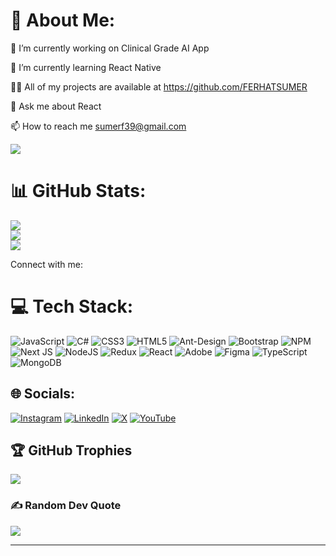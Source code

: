 # 💫 About Me:

🔭 I’m currently working on Clinical Grade AI App

🌱 I’m currently learning React Native

👨‍💻 All of my projects are available at https://github.com/FERHATSUMER

💬 Ask me about React

📫 How to reach me sumerf39@gmail.com

[![](https://visitcount.itsvg.in/api?id=FERHATSUMER&icon=0&color=0)](https://visitcount.itsvg.in)


# 📊 GitHub Stats:
![](https://github-readme-stats.vercel.app/api?username=FERHATSUMER&theme=dark&hide_border=false&include_all_commits=true&count_private=true)<br/>
![](https://github-readme-streak-stats.herokuapp.com/?user=FERHATSUMER&theme=dark&hide_border=false)<br/>
![](https://github-readme-stats.vercel.app/api/top-langs/?username=FERHATSUMER&theme=dark&hide_border=false&include_all_commits=true&count_private=true&layout=compact)


Connect with me:
# 💻 Tech Stack:
![JavaScript](https://img.shields.io/badge/javascript-%23323330.svg?style=for-the-badge&logo=javascript&logoColor=%23F7DF1E) ![C#](https://img.shields.io/badge/c%23-%23239120.svg?style=for-the-badge&logo=csharp&logoColor=white) ![CSS3](https://img.shields.io/badge/css3-%231572B6.svg?style=for-the-badge&logo=css3&logoColor=white) ![HTML5](https://img.shields.io/badge/html5-%23E34F26.svg?style=for-the-badge&logo=html5&logoColor=white) ![Ant-Design](https://img.shields.io/badge/-AntDesign-%230170FE?style=for-the-badge&logo=ant-design&logoColor=white) ![Bootstrap](https://img.shields.io/badge/bootstrap-%238511FA.svg?style=for-the-badge&logo=bootstrap&logoColor=white) ![NPM](https://img.shields.io/badge/NPM-%23CB3837.svg?style=for-the-badge&logo=npm&logoColor=white) ![Next JS](https://img.shields.io/badge/Next-black?style=for-the-badge&logo=next.js&logoColor=white) ![NodeJS](https://img.shields.io/badge/node.js-6DA55F?style=for-the-badge&logo=node.js&logoColor=white) ![Redux](https://img.shields.io/badge/redux-%23593d88.svg?style=for-the-badge&logo=redux&logoColor=white) ![React](https://img.shields.io/badge/react-%2320232a.svg?style=for-the-badge&logo=react&logoColor=%2361DAFB) ![Adobe](https://img.shields.io/badge/adobe-%23FF0000.svg?style=for-the-badge&logo=adobe&logoColor=white) ![Figma](https://img.shields.io/badge/figma-%23F24E1E.svg?style=for-the-badge&logo=figma&logoColor=white) ![TypeScript](https://img.shields.io/badge/typescript-%23007ACC.svg?style=for-the-badge&logo=typescript&logoColor=white)![MongoDB](https://img.shields.io/badge/MongoDB-%234ea94b.svg?style=for-the-badge&logo=mongodb&logoColor=white)

## 🌐 Socials:
[![Instagram](https://img.shields.io/badge/Instagram-%23E4405F.svg?logo=Instagram&logoColor=white)](https://instagram.com/ferhatsumer_) [![LinkedIn](https://img.shields.io/badge/LinkedIn-%230077B5.svg?logo=linkedin&logoColor=white)](https://linkedin.com/in/https://www.linkedin.com/in/ferhatsumer/) [![X](https://img.shields.io/badge/X-black.svg?logo=X&logoColor=white)](https://x.com/FerhatSumer) [![YouTube](https://img.shields.io/badge/YouTube-%23FF0000.svg?logo=YouTube&logoColor=white)](https://youtube.com/@www.youtube.com/@devOrMaster) 

## 🏆 GitHub Trophies
![](https://github-profile-trophy.vercel.app/?username=FERHATSUMER&theme=radical&no-frame=false&no-bg=false&margin-w=4)

### ✍️ Random Dev Quote
![](https://quotes-github-readme.vercel.app/api?type=horizontal&theme=radical)

---


<!-- Proudly created with GPRM ( https://gprm.itsvg.in ) -->
